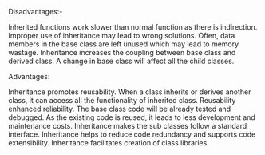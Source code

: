 Disadvantages:-

Inherited functions work slower than normal function as there is indirection.
Improper use of inheritance may lead to wrong solutions.
Often, data members in the base class are left unused which may lead to memory wastage.
Inheritance increases the coupling between base class and derived class. A change in base class will affect all the child classes.


Advantages:

Inheritance promotes reusability. When a class inherits or derives another class, it can access all the functionality of inherited class.
Reusability enhanced reliability. The base class code will be already tested and debugged.
As the existing code is reused, it leads to less development and maintenance costs.
Inheritance makes the sub classes follow a standard interface.
Inheritance helps to reduce code redundancy and supports code extensibility.
Inheritance facilitates creation of class libraries.

